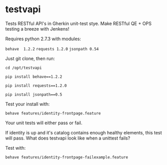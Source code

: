 testvapi
========

Tests RESTful API's in Gherkin unit-test stye. Make RESTful QE + OPS testing a breeze with Jenkens!

Requires python 2.7.3 with modules:

`behave  1.2.2`
`requests 1.2.0`
`jsonpath 0.54`
 
Just git clone, then run:

`cd /opt/testvapi`

`pip install behave==1.2.2`

`pip install requests==1.2.0`

`pip install jsonpath==0.5`

Test your install with:

`behave features/identity-frontpage.feature`

Your unit tests will either pass or fail.


If identity is up and it's catalog contains enough healthy elements, this test will pass.
What does testvapi look like when a unittest fails?

Test with:

`behave features/identity-frontpage-failexample.feature`

